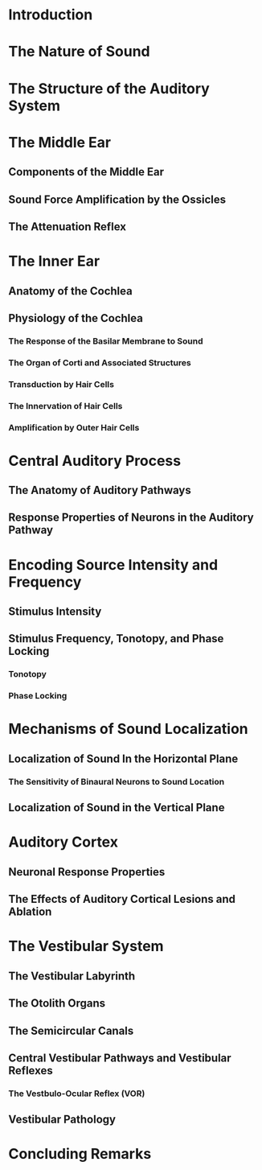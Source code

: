 # Introduction

# The Nature of Sound

# The Structure of the Auditory System

# The Middle Ear

## Components of the Middle Ear
## Sound Force Amplification by the Ossicles
## The Attenuation Reflex
# The Inner Ear
## Anatomy of the Cochlea
## Physiology of the Cochlea
### The Response of the Basilar Membrane to Sound

### The Organ of Corti and Associated Structures

### Transduction by Hair Cells
### The Innervation of Hair Cells
### Amplification by Outer Hair Cells

# Central Auditory Process

## The Anatomy of Auditory Pathways
## Response Properties of Neurons in the Auditory Pathway
# Encoding Source Intensity and Frequency
## Stimulus Intensity

## Stimulus Frequency, Tonotopy, and Phase Locking

### Tonotopy

### Phase Locking

# Mechanisms of Sound Localization

## Localization of Sound In the Horizontal Plane

### The Sensitivity of Binaural Neurons to Sound Location

## Localization of Sound in the Vertical Plane

# Auditory Cortex

## Neuronal Response Properties

## The Effects of Auditory Cortical Lesions and Ablation

# The Vestibular System

## The Vestibular Labyrinth
## The Otolith Organs
## The Semicircular Canals
## Central Vestibular Pathways and Vestibular Reflexes
### The Vestbulo-Ocular Reflex (VOR)
## Vestibular Pathology

# Concluding Remarks